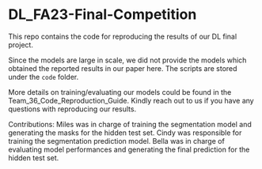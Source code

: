 # DL_FA23-Final-Competition

This repo contains the code for reproducing the results of our DL final project.

Since the models are large in scale, we did not provide the models which obtained the reported results in our paper here. 
The scripts are stored under the `code` folder. 

More details on training/evaluating our models could be found in the Team_36_Code_Reproduction_Guide.
Kindly reach out to us if you have any questions with reproducing our results.

Contributions:
Miles was in charge of training the segmentation model and generating the masks for the hidden test set. Cindy was responsible for training the segmentation prediction model. Bella was in charge of evaluating model performances and generating the final prediction for the hidden test set.
